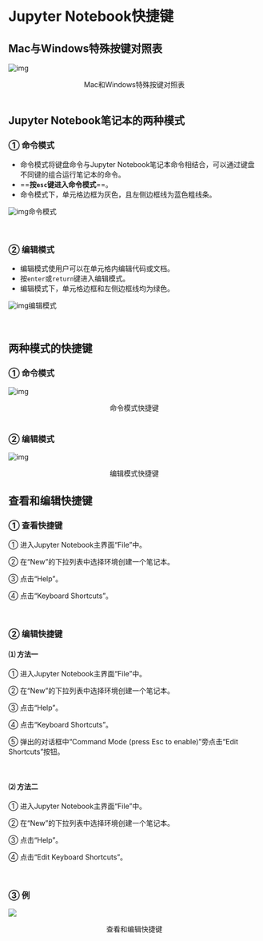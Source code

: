 # **Jupyter Notebook快捷键**

## **Mac与Windows特殊按键对照表**

![img](v2-8eaff7a48cda7cb89fb462f82d464963_hd-20180925150409501.jpg)

<center>Mac和Windows特殊按键对照表</center>

<br>

## **Jupyter Notebook笔记本的两种模式**

### **① 命令模式**

- 命令模式将键盘命令与Jupyter Notebook笔记本命令相结合，可以通过键盘不同键的组合运行笔记本的命令。
- ==**按`esc`键进入命令模式**==。
- 命令模式下，单元格边框为灰色，且左侧边框线为蓝色粗线条。

![img](v2-a93c521c691f10a59f9e3357125e6e66_hd-20180925150409730.jpg)命令模式

<br>

### **② 编辑模式**

- 编辑模式使用户可以在单元格内编辑代码或文档。
- 按`enter`或`return`键进入编辑模式。
- 编辑模式下，单元格边框和左侧边框线均为绿色。

![img](v2-874151e646d6363c1307b13c410234d9_hd-20180925150410765.jpg)编辑模式

<br>

## **两种模式的快捷键**

### **① 命令模式**

![img](v2-61c3a34252d14a09a6819d213298e5bf_hd-20180925150411581.jpg)

<center>命令模式快捷键</center>

<br>

### **② 编辑模式**

![img](v2-8eaff7a48cda7cb89fb462f82d464963_hd-20180925150409501.jpg)

<center>编辑模式快捷键</center>

## **查看和编辑快捷键**

### **① 查看快捷键**

① 进入Jupyter Notebook主界面“File”中。

② 在“New”的下拉列表中选择环境创建一个笔记本。

③ 点击“Help”。

④ 点击“Keyboard Shortcuts”。

<br>

### **② 编辑快捷键**

#### **⑴ 方法一**

① 进入Jupyter Notebook主界面“File”中。

② 在“New”的下拉列表中选择环境创建一个笔记本。

③ 点击“Help”。

④ 点击“Keyboard Shortcuts”。

⑤ 弹出的对话框中“Command Mode (press Esc to enable)”旁点击“Edit
Shortcuts”按钮。

<br>

#### **⑵ 方法二**

① 进入Jupyter Notebook主界面“File”中。

② 在“New”的下拉列表中选择环境创建一个笔记本。

③ 点击“Help”。

④ 点击“Edit Keyboard Shortcuts”。

<br>

### **③ 例**

![](04.gif)

<center>查看和编辑快捷键</center>